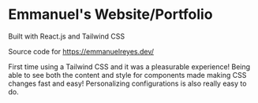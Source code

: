 # Emmanuel's Website/Portfolio

Built with React.js and Tailwind CSS

Source code for https://emmanuelreyes.dev/

First time using a Tailwind CSS and it was a pleasurable experience!
Being able to see both the content and style for components made making CSS changes fast and easy! Personalizing configurations is also really easy to do.
